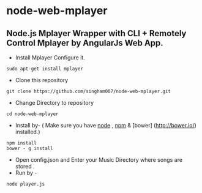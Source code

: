 # node-web-mplayer
## Node.js Mplayer Wrapper with CLI + Remotely Control Mplayer by AngularJs Web App.
* Install Mplayer Configure it.
```
sudo apt-get install mplayer
```
* Clone this repository
```
git clone https://github.com/singham007/node-web-mplayer.git
```
* Change Directory to repository 
```
cd node-web-mplayer
```
* Install by- ( Make sure you have [node](https://nodejs.org/) , [npm](https://docs.npmjs.com/getting-started/installing-node) & [bower] (http://bower.io/) installed.)
```
npm install
bower - g install
```
* Open config.json and Enter your Music Directory where songs are stored .
* Run by -
```
node player.js
```
